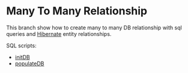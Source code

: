 # Many To Many Relationship

This branch show how to create many to many DB relationship with sql queries and [Hibernate](http://hibernate.org/) entity relationships.

SQL scripts:
* [initDB](src/main/resources/initDB.sql)
* [populateDB](src/main/resources/populateDB.sql)
